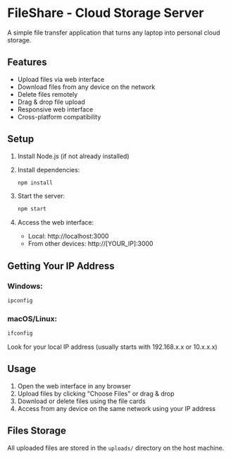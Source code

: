 # FileShare - Cloud Storage Server

A simple file transfer application that turns any laptop into personal cloud storage.

## Features

- Upload files via web interface
- Download files from any device on the network
- Delete files remotely
- Drag & drop file upload
- Responsive web interface
- Cross-platform compatibility

## Setup

1. Install Node.js (if not already installed)
2. Install dependencies:
   ```bash
   npm install
   ```

3. Start the server:
   ```bash
   npm start
   ```

4. Access the web interface:
   - Local: http://localhost:3000
   - From other devices: http://[YOUR_IP]:3000

## Getting Your IP Address

### Windows:
```cmd
ipconfig
```

### macOS/Linux:
```bash
ifconfig
```

Look for your local IP address (usually starts with 192.168.x.x or 10.x.x.x)

## Usage

1. Open the web interface in any browser
2. Upload files by clicking "Choose Files" or drag & drop
3. Download or delete files using the file cards
4. Access from any device on the same network using your IP address

## Files Storage

All uploaded files are stored in the `uploads/` directory on the host machine.